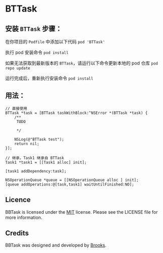 # BTTask

## 安装 `BTTask` 步骤：

在你项目的 `Podfile` 中添加以下代码
`pod 'BTTask'`

执行 pod 安装命令
`pod install`

如果无法获取到最新版本的 `BTTask`，请运行以下命令更新本地的 pod 仓库
`pod repo update`

运行完成后，重新执行安装命令
`pod install`

## 用法：

    // 直接使用
    BTTask *task = [BTTask taskWithBlock:^NSError *(BTTask *task) {
        /**
         TODO
         
         */
        
        NSLog(@"BTTask test");
        return nil;
    }];
    
    // 继承，Task1 继承自 BTTask
    Task1 *task1 = [[Task1 alloc] init];
    
    [task1 addDependency:task];
    
    NSOperationQueue *queue = [[NSOperationQueue alloc ] init];
    [queue addOperations:@[task,task1] waitUntilFinished:NO];
    
    
    
## Licence

BBTask is licensed under the [MIT](https://github.com/BrooksWon/BTTask/blob/master/LICENSE) license. Please see the LICENSE file for more information.

## Credits

BBTask was designed and developed by [Brooks](https://github.com/BrooksWon/).


